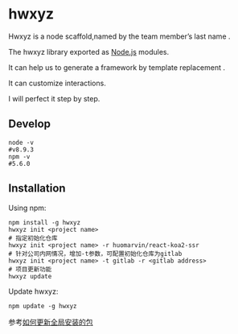 # hwxyz
Hwxyz is a node scaffold,named by  the team member’s last name .

The hwxyz library exported as [Node.js](https://nodejs.org/) modules.

It can help us to generate a framework by template replacement .

It can customize interactions.

I will perfect it step by step.

## Develop
```shell
node -v
#v8.9.3
npm -v
#5.6.0
```

## Installation

Using npm:

```shell
npm install -g hwxyz
hwxyz init <project name>
# 指定初始化仓库
hwxyz init <project name> -r huomarvin/react-koa2-ssr
# 针对公司内网情况，增加-t参数，可配置初始化仓库为gitlab
hwxyz init <project name> -t gitlab -r <gitlab address>
# 项目更新功能
hwxyz update
```

Update hwxyz:

```shell
npm update -g hwxyz
```
参考[如何更新全局安装的包](https://www.npmjs.com.cn/getting-started/updating-global-packages/)









